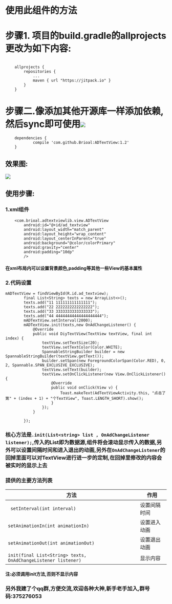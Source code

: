 
# 使用此组件的方法
# 步骤1. 项目的build.gradle的allprojects更改为如下内容:

```

	allprojects {
		repositories {
			...
			maven { url "https://jitpack.io" }
		}
	}
```

# 步骤二.像添加其他开源库一样添加依赖,然后sync即可使用[![](https://jitpack.io/v/Brioal/ADTextView.svg)](https://jitpack.io/#Brioal/ADTextView)
```
	dependencies {
	        compile 'com.github.Brioal:ADTextView:1.2'
	}
```
## 效果图:
![](https://github.com/Brioal/ADTextView/blob/master/art/1.gif)
## 使用步骤:
### 1.xml组件
```
    <com.brioal.adtextviewlib.view.ADTextView
        android:id="@+id/ad_textview"
        android:layout_width="match_parent"
        android:layout_height="wrap_content"
        android:layout_centerInParent="true"
        android:background="@color/colorPrimary"
        android:gravity="center"
        android:padding="10dp"
        />
```
#### 在xml布局内可以设置背景颜色,padding等其他一些View的基本属性
### 2.代码设置
```
mADTextView = findViewById(R.id.ad_textview);
        final List<String> texts = new ArrayList<>();
        texts.add("11 111111111111111");
        texts.add("22 2222222222222222");
        texts.add("33 3333333333333333");
        texts.add("44 44444444444444444444");
        mADTextView.setInterval(2000);
        mADTextView.init(texts,new OnAdChangeListener() {
            @Override
            public void DiyTextView(TextView textView, final int index) {
                textView.setTextSize(20);
                textView.setTextColor(Color.WHITE);
                SpannableStringBuilder builder = new SpannableStringBuilder(textView.getText());
                builder.setSpan(new ForegroundColorSpan(Color.RED), 0, 2, Spannable.SPAN_EXCLUSIVE_EXCLUSIVE);
                textView.setText(builder);
                textView.setOnClickListener(new View.OnClickListener() {
                    @Override
                    public void onClick(View v) {
                        Toast.makeText(AdTextViewActivity.this, "点击了第" + (index + 1) + "个TextView", Toast.LENGTH_SHORT).show();
                    }
                });
            }

        });
```
### 核心方法是`.init(List<string> list , OnAdChangeListener listener);`,传入的List即为数据源,组件将会滚动显示传入的数据,另外可以设置间隔时间和进入退出的动画,另外在`OnAdChangeListener`的回掉里面可以对TextView进行进一步的定制,在回掉里修改的内容会被实时的显示上去
### 提供的主要方法列表
方法|作用|
---- | ----
` setInterval(int interval)`|设置间隔时间
`setAnimationIn(int animationIn)`|设置进入动画
`setAnimationOut(int animationOut)`|设置退出动画
`init(final List<String> texts, OnAdChangeListener listener)`|显示内容

#### 注:必须调用init方法,否则不显示内容

### 另外我建了个qq群,方便交流,欢迎各种大神,新手老手加入,群号码:375276053

